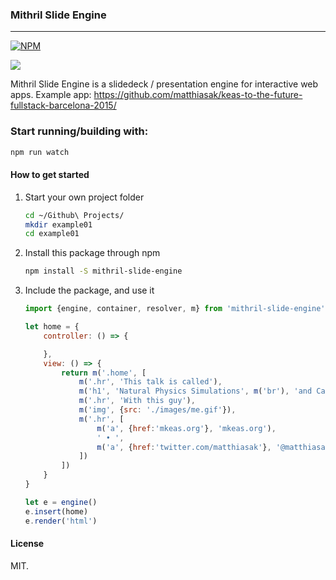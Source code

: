 ### Mithril Slide Engine

---

[![NPM](https://nodei.co/npm/mithril-slide-engine.png)](https://nodei.co/npm/mithril-slide-engine/)

![](https://david-dm.org/matthiasak/mithril-slde-engine.svg)

Mithril Slide Engine is a slidedeck / presentation engine for interactive web apps. Example app: https://github.com/matthiasak/keas-to-the-future-fullstack-barcelona-2015/

### Start running/building with:

```sh
npm run watch
```

#### How to get started

1. Start your own project folder

    ```sh
    cd ~/Github\ Projects/
    mkdir example01
    cd example01
    ```

2. Install this package through npm

    ```sh
    npm install -S mithril-slide-engine
    ```

3. Include the package, and use it

    ```js
    import {engine, container, resolver, m} from 'mithril-slide-engine'

    let home = {
        controller: () => {

        },
        view: () => {
            return m('.home', [
                m('.hr', 'This talk is called'),
                m('h1', 'Natural Physics Simulations', m('br'), 'and Canvas Hackery'),
                m('.hr', 'With this guy'),
                m('img', {src: './images/me.gif'}),
                m('.hr', [
                    m('a', {href:'mkeas.org'}, 'mkeas.org'),
                    ' • ',
                    m('a', {href:'twitter.com/matthiasak'}, '@matthiasak')
                ])
            ])
        }
    }

    let e = engine()
    e.insert(home)
    e.render('html')
    ```

#### License

MIT.
